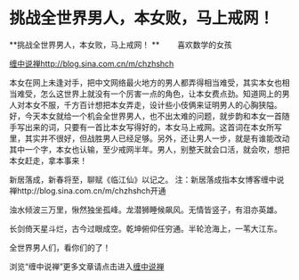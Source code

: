 挑战全世界男人，本女败，马上戒网！
====








**挑战全世界男人，本女败，马上戒网！
**　　
喜欢数学的女孩




[缠中说禅http://blog.sina.com.cn/m/chzhshch](http://blog.sina.com.cn/m/chzhshch)

本女在网上未逢对手，把中文网络最火地方的男人都弄得相当难受，其实本女也相当难受，怎么这世界上就没有一个厉害一点的角色，让本女费点劲。知道网上的男人对本女不服，千方百计想把本女弄走，设计些小伎俩来证明男人的心胸狭隘。好，今天本女就给一个机会全世界男人，也不出太难的问题，就步韵和本女一首随手写出来的词，只要有一首比本女写得好的，本女马上戒网。这首词在本女所写里，其实并不很好，但战胜男人已经足够。另外，还让男人一步，就是有谁能改动其中一个字，本女也认输，至少戒网半年。男人，别整天就会口活，就会吹，想把本女赶走，拿本事来！


新居落成，新春将至，聊赋《临江仙》以记之。
注：新居落成指本女博客缠中说禅http://blog.sina.com.cn/m/chzhshch开通


浊水倾波三万里，愀然独坐孤峰。龙潜狮睡候飙风。无情皆竖子，有泪亦英雄。

长剑倚天星斗烂，古今过眼成空。乾坤俯仰任穷通。半轮沧海上，一苇大江东。

全世界男人们，看你们的了！







浏览“缠中说禅”更多文章请点击进入[缠中说禅](http://blog.sina.com.cn/m/chzhshch)

































